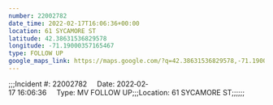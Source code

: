```yaml
---
number: 22002782
date_time: 2022-02-17T16:06:36+00:00
location: 61 SYCAMORE ST
latitude: 42.38631536829578
longitude: -71.19000357165467
type: FOLLOW UP
google_maps_link: https://maps.google.com/?q=42.38631536829578,-71.19000357165467
---
```


;;;Incident #: 22002782     Date: 2022‐02‐17 16:06:36     Type: MV FOLLOW UP;;;Location: 61 SYCAMORE ST;;;;;;
